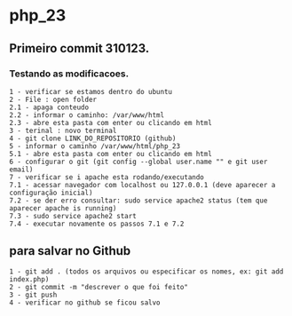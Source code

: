 # php_23

## Primeiro commit 310123.
### Testando as modificacoes.

    1 - verificar se estamos dentro do ubuntu
    2 - File : open folder 
    2.1 - apaga conteudo 
    2.2 - informar o caminho: /var/www/html
    2.3 - abre esta pasta com enter ou clicando em html 
    3 - terinal : novo terminal 
    4 - git clone LINK_DO_REPOSITORIO (github)
    5 - informar o caminho /var/www/html/php_23
    5.1 - abre esta pasta com enter ou clicando em html 
    6 - configurar o git (git config --global user.name "" e git user email)
    7 - verificar se i apache esta rodando/executando
    7.1 - acessar navegador com localhost ou 127.0.0.1 (deve aparecer a configuração inicial)
    7.2 - se der erro consultar: sudo service apache2 status (tem que aparecer apache is running)
    7.3 - sudo service apache2 start
    7.4 - executar novamente os passos 7.1 e 7.2

## para salvar no Github
    1 - git add . (todos os arquivos ou especificar os nomes, ex: git add index.php)
    2 - git commit -m "descrever o que foi feito"
    3 - git push 
    4 - verificar no github se ficou salvo 

